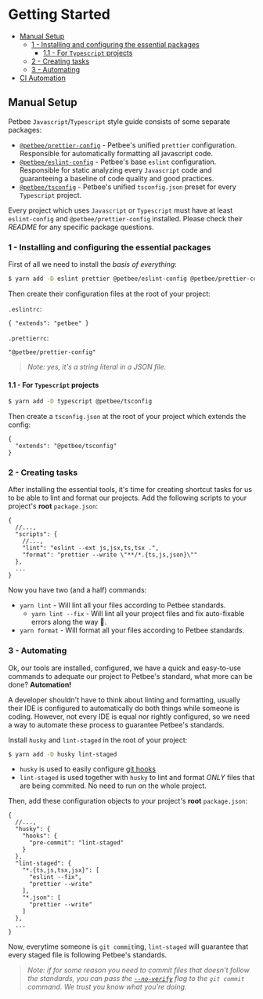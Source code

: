 # Getting Started

<!-- @import "[TOC]" {cmd="toc" depthFrom=2 depthTo=6 orderedList=false} -->

<!-- code_chunk_output -->

- [Manual Setup](#manual-setup)
  - [1 - Installing and configuring the essential packages](#1-installing-and-configuring-the-essential-packages)
    - [1.1 - For `Typescript` projects](#11-for-typescript-projects)
  - [2 - Creating tasks](#2-creating-tasks)
  - [3 - Automating](#3-automating)
- [CI Automation](#ci-automation)

<!-- /code_chunk_output -->

## Manual Setup

Petbee `Javascript`/`Typescript` style guide consists of some separate packages:

- [`@petbee/prettier-config`](/packages/prettier-config) - Petbee's unified `prettier` configuration. Responsible for automatically formatting all javascript code.
- [`@petbee/eslint-config`](/packages/eslint-config-petbee) - Petbee's base `eslint` configuration. Responsible for static analyzing every `Javascript` code and guaranteeing a baseline of code quality and good practices.
- [`@petbee/tsconfig`](/packages/tsconfig) - Petbee's unified `tsconfig.json` preset for every `Typescript` project.

Every project which uses `Javascript` or `Typescript` must have at least `eslint-config` and `@petbee/prettier-config` installed. Please check their _README_ for any specific package questions.

### 1 - Installing and configuring the essential packages

First of all we need to install the _basis of everything_:

```bash
$ yarn add -D eslint prettier @petbee/eslint-config @petbee/prettier-config
```

Then create their configuration files at the root of your project:

`.eslintrc`:

```jsonc
{ "extends": "petbee" }
```

`.prettierrc`:

```jsonc
"@petbee/prettier-config"
```

> _Note: yes, it's a string literal in a JSON file._

#### 1.1 - For `Typescript` projects

```bash
$ yarn add -D typescript @petbee/tsconfig
```

Then create a `tsconfig.json` at the root of your project which extends the config:

```jsonc
{
  "extends": "@petbee/tsconfig"
}
```

### 2 - Creating tasks

After installing the essential tools, it's time for creating shortcut tasks for us to be able to lint and format our projects. Add the following scripts to your project's **root** `package.json`:

```jsonc
{
  //...,
  "scripts": {
    //...,
    "lint": "eslint --ext js,jsx,ts,tsx .",
    "format": "prettier --write \"**/*.{ts,js,json}\""
  },
  ...
}
```

Now you have two (and a half) commands:

- `yarn lint` - Will lint all your files according to Petbee standards.
  - `yarn lint --fix` - Will lint all your project files and fix auto-fixable errors along the way :tada:.
- `yarn format` - Will format all your files according to Petbee standards.

### 3 - Automating

Ok, our tools are installed, configured, we have a quick and easy-to-use commands to adequate our project to Petbee's standard, what more can be done? **Automation!**

A developer shouldn't have to think about linting and formatting, usually their IDE is configured to automatically do both things while someone is coding. However, not every IDE is equal nor rightly configured, so we need a way to automate these process to guarantee Petbee's standards.

Install `husky` and `lint-staged` in the root of your project:

```bash
$ yarn add -D husky lint-staged
```

- `husky` is used to easily configure [git hooks](https://git-scm.com/book/en/v2/Customizing-Git-Git-Hooks)
- `lint-staged` is used together with `husky` to lint and format _ONLY_ files that are being commited. No need to run on the whole project.

Then, add these configuration objects to your project's **root** `package.json`:

```jsonc
{
  //...,
  "husky": {
    "hooks": {
      "pre-commit": "lint-staged"
    }
  },
  "lint-staged": {
    "*.{ts,js,tsx,jsx}": [
      "eslint --fix",
      "prettier --write"
    ],
    "*.json": [
      "prettier --write"
    ]
  },
  ...
}
```

Now, everytime someone is `git commit`ing, `lint-staged` will guarantee that every staged file is following Petbee's standards.

> _Note: if for some reason you need to commit files that doesn't follow the standards, you can pass the [`--no-verify`](https://git-scm.com/docs/git-commit#Documentation/git-commit.txt---no-verify) flag to the `git commit` command. We trust you know what you're doing._

